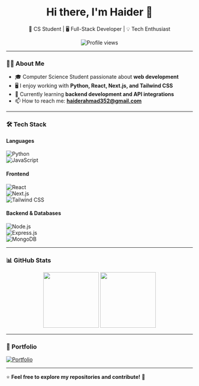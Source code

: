 <h1 align="center">Hi there, I'm Haider 👋</h1>

<p align="center">
  🚀 CS Student | 🖥️ Full-Stack Developer | 💡 Tech Enthusiast
</p>

<p align="center">
  <img src="https://komarev.com/ghpvc/?username=haider-9&color=blue" alt="Profile views" />
</p>

---

### 👨‍💻 About Me  
- 🎓 Computer Science Student passionate about **web development**  
- 🖥️ I enjoy working with **Python, React, Next.js, and Tailwind CSS**  
- 🌱 Currently learning **backend development and API integrations**  
- 📫 How to reach me: **haiderahmad352@gmail.com**

---

### 🛠️ Tech Stack  
#### **Languages**  
![Python](https://img.shields.io/badge/Python-3776AB?style=for-the-badge&logo=python&logoColor=white)  
![JavaScript](https://img.shields.io/badge/JavaScript-F7DF1E?style=for-the-badge&logo=javascript&logoColor=black)  

#### **Frontend**  
![React](https://img.shields.io/badge/React-20232A?style=for-the-badge&logo=react&logoColor=61DAFB)  
![Next.js](https://img.shields.io/badge/Next.js-000000?style=for-the-badge&logo=nextdotjs&logoColor=white)  
![Tailwind CSS](https://img.shields.io/badge/TailwindCSS-38B2AC?style=for-the-badge&logo=tailwind-css&logoColor=white)  

#### **Backend & Databases**  
![Node.js](https://img.shields.io/badge/Node.js-339933?style=for-the-badge&logo=nodedotjs&logoColor=white)  
![Express.js](https://img.shields.io/badge/Express.js-000000?style=for-the-badge&logo=express&logoColor=white)  
![MongoDB](https://img.shields.io/badge/MongoDB-4EA94B?style=for-the-badge&logo=mongodb&logoColor=white)  

---

### 📊 GitHub Stats  
<p align="center">
  <img src="https://github-readme-stats.vercel.app/api?username=haider-9&show_icons=true&theme=radical" height="150" />
  <img src="https://github-readme-streak-stats.herokuapp.com/?user=haider-9&theme=radical" height="150" />
</p>

---

### 🔗 Portfolio  
[![Portfolio](https://img.shields.io/badge/Portfolio-%23181818.svg?style=for-the-badge&logo=firefox&logoColor=white)](https://haiderahmad.vercel.app)

---

⭐ **Feel free to explore my repositories and contribute!** 🚀

